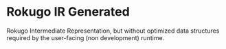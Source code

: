 # Rokugo IR Generated
Rokugo Intermediate Representation, but without optimized data structures required by the user-facing (non development) runtime.
